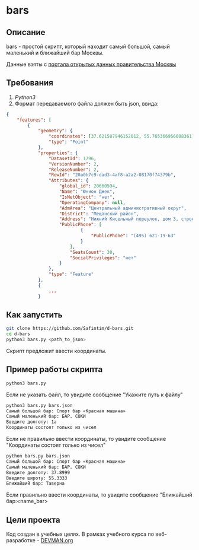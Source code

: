 # bars

## Описание

bars - простой скрипт, который находит самый большой, самый маленький и ближайший бар Москвы.

Данные взяты с [портала открытых данных правительства Москвы](https://data.mos.ru/)

## Требования

1. *Python3*
2. Формат передаваемого файла должен быть json, ввида:

```json
{
    "features": [
        {
            "geometry": {
                "coordinates": [37.621587946152012, 55.765366956608361],
                "type": "Point"
            },
            "properties": {
                "DatasetId": 1796,
                "VersionNumber": 2,
                "ReleaseNumber": 2,
                "RowId": "20a0b7c9-dad3-4af8-a2a2-08170f74379b",
                "Attributes": {
                    "global_id": 20660594,
                    "Name": "Юнион Джек",
                    "IsNetObject": "нет",
                    "OperatingCompany": null,
                    "AdmArea": "Центральный административный округ",
                    "District": "Мещанский район",
                    "Address": "Нижний Кисельный переулок, дом 3, строение 1",
                    "PublicPhone": [
                            {
                                "PublicPhone": "(495) 621-19-63"
                            }
                        ],
                        "SeatsCount": 30,
                        "SocialPrivileges": "нет"
                    }
                },
                "type": "Feature"
            },
            {
                ...
            }
```

## Как запустить

```sh
git clone https://github.com/Safintim/d-bars.git
cd d-bars
python3 bars.py <path_to_json>
```

Скрипт предложит ввести координаты.

## Пример работы скрипта

```sh
python3 bars.py
```

Если не указать файл, то увидите сообщение "Укажите путь к файлу"

```sh
python3 bars.py bars.json
Самый большой бар: Спорт бар «Красная машина»
Самый маленький бар: БАР. СОКИ
Введите долготу: 1a
Координаты состоят только из чисел
```

Если не правильно ввести координаты, то увидите сообщение "Координаты состоят только из чисел"

```sh
python bars.py bars.json
Самый большой бар: Спорт бар «Красная машина»
Самый маленький бар: БАР. СОКИ
Введите долготу: 37.8999
Введите широту: 55.3333
Ближайший бар: Таверна
```

Если правильно ввести координаты, то увидите сообщение "Ближайший бар:<name_bar>

## Цели проекта

Код создан в учебных целях. В рамках учебного курса по веб-разработке - [DEVMAN.org](https://devman.org)
